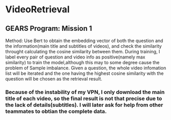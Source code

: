 # VideoRetrieval
## GEARS Program: Mission 1
Method: 
  Use Bert to obtain the embedding vector of both the question and the information(main title and subtitles of videos), and check the similarity throught calculating the cosine similarity between them. During training, I label every pair of question and video info as positive(namely max similarity) to train the model,although this may to some degree cause the problem of Sample imbalance.
  Given a question, the whole video infomation list will be iterated and the one having the highest cosine similarity with the question will be chosen as the retrieval result.

### Because of the instability of my VPN, I only download the main title of each video, so the final result is not that precise due to the lack of details(subtitles). I will later ask for help from other teammates to obtian the complete data.
